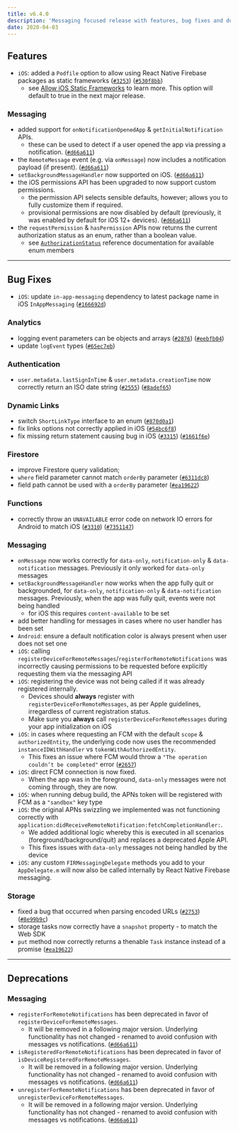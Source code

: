 ```yaml
---
title: v6.4.0
description: 'Messaging focused release with features, bug fixes and documentation updates.'
date: 2020-04-03
---
```


## Features

- `iOS`: added a `Podfile` option to allow using React Native Firebase packages as static frameworks ([`#3253`](https://github.com/invertase/react-native-firebase/issues/3253)) ([`#530f8bb`](https://github.com/invertase/react-native-firebase/commit/530f8bbb51f89f106854dbf1df5ec80211e2cf8b))
  - see [Allow iOS Static Frameworks](/#allow-ios-static-frameworks) to learn more. This option will default to true in the next major release.

### Messaging

- added support for `onNotificationOpenedApp` & `getInitialNotification` APIs.
  - these can be used to detect if a user opened the app via pressing a notification. ([`#d66a611`](https://github.com/invertase/react-native-firebase/commit/d66a6118f82005087f53b86571990fc071402153))
- the `RemoteMessage` event (e.g. via `onMessage`) now includes a notification payload (if present). ([`#d66a611`](https://github.com/invertase/react-native-firebase/commit/d66a6118f82005087f53b86571990fc071402153))
- `setBackgroundMessageHandler` now supported on iOS. ([`#d66a611`](https://github.com/invertase/react-native-firebase/commit/d66a6118f82005087f53b86571990fc071402153))
- the iOS permissions API has been upgraded to now support custom permissions.
  - the permission API selects sensible defaults, however; allows you to fully customize them if required.
  - provisional permissions are now disabled by default (previously, it was enabled by default for iOS 12+ devices). ([`#d66a611`](https://github.com/invertase/react-native-firebase/commit/d66a6118f82005087f53b86571990fc071402153))
- the `requestPermission` & `hasPermission` APIs now returns the current authorization status as an enum, rather than a boolean value.
  - see [`AuthorizationStatus`](/reference/messaging/authorizationstatus) reference documentation for available enum members

---

## Bug Fixes

- `iOS`: update `in-app-messaging` dependency to latest package name in iOS `InAppMessaging` ([`#166692d`](https://github.com/invertase/react-native-firebase/commit/166692d68ef396f3e8664edd7feab7c80038004b))

### Analytics

- logging event parameters can be objects and arrays ([`#2876`](https://github.com/invertase/react-native-firebase/issues/2876)) ([`#eebfb04`](https://github.com/invertase/react-native-firebase/commit/eebfb04a7c0a856a9d5d311ae99138df9ab90c3b))
- update `logEvent` types ([`#65ec7eb`](https://github.com/invertase/react-native-firebase/commit/65ec7eb431712f8c4d3cf96c24489e6a13ef4e13))

### Authentication

- `user.metadata.lastSignInTime` & `user.metadata.creationTime` now correctly return an ISO date string ([`#2555`](https://github.com/invertase/react-native-firebase/issues/2555)) ([`#8adef65`](https://github.com/invertase/react-native-firebase/commit/8adef653faa008e0146374f99f5ba1af902749bf))

### Dynamic Links

- switch `ShortLinkType` interface to an enum ([`#870d0a1`](https://github.com/invertase/react-native-firebase/commit/870d0a198692c65d2857765d1b216738ec74856f))
- fix links options not correctly applied in iOS ([`#54bc6f8`](https://github.com/invertase/react-native-firebase/commit/54bc6f8403b12a8cfaf0b862d13310ef28076d06))
- fix missing return statement causing bug in iOS ([`#3315`](https://github.com/invertase/react-native-firebase/issues/3315)) ([`#1661f6e`](https://github.com/invertase/react-native-firebase/commit/1661f6e084c47ed835cc4539c654286964a6d9a8))

### Firestore

- improve Firestore query validation;
- `where` field parameter cannot match `orderBy` parameter ([`#6311dc8`](https://github.com/invertase/react-native-firebase/commit/6311dc8f68e6cf0605d2f306885d2fbc0ef779d6))
- field path cannot be used with a `orderBy` parameter ([`#ea19622`](https://github.com/invertase/react-native-firebase/commit/b90a736fc8f9a1b25239bb68e5a62de711b673c7))

### Functions

- correctly throw an `UNAVAILABLE` error code on network IO errors for Android to match iOS ([`#3310`](https://github.com/invertase/react-native-firebase/issues/3310)) ([`#7351147`](https://github.com/invertase/react-native-firebase/commit/73511472bd7690158f3d9924d5f4d8c0cad69910))

### Messaging

- `onMessage` now works correctly for `data-only`, `notification-only` & `data-notification` messages. Previously it only worked for `data-only` messages
- `setBackgroundMessageHandler` now works when the app fully quit or backgrounded, for `data-only`, `notification-only` & `data-notification` messages. Previously, when the app was fully quit, events were not being handled
  - for iOS this requires `content-available` to be set
- add better handling for messages in cases where no user handler has been set
- `Android`: ensure a default notification color is always present when user does not set one
- `iOS`: calling `registerDeviceForRemoteMessages`/`registerForRemoteNotifications` was incorrectly causing permissions to be requested before explicitly requesting them via the messaging API
- `iOS`: registering the device was not being called if it was already registered internally.
  - Devices should **always** register with `registerDeviceForRemoteMessages`, as per Apple guidelines, irregardless of current registration status.
  - Make sure you **always** call `registerDeviceForRemoteMessages` during your app initialization on iOS
- `iOS`: in cases where requesting an FCM with the default `scope` & `authorizedEntity`, the underlying code now uses the recommended `instanceIDWithHandler` vs `tokenWithAuthorizedEntity`.
  - This fixes an issue where FCM would throw a `"The operation couldn’t be completed"` error ([`#2657`](https://github.com/invertase/react-native-firebase/issues/2657))
- `iOS`: direct FCM connection is now fixed.
  - When the app was in the foreground, `data-only` messages were not coming through, they are now.
- `iOS`: when running debug build, the APNs token will be registered with FCM as a `"sandbox"` key type
- `iOS`: the original APNs swizzling we implemented was not functioning correctly with `application:didReceiveRemoteNotification:fetchCompletionHandler:`.
  - We added additional logic whereby this is executed in all scenarios (foreground/background/quit) and replaces a deprecated Apple API.
  - This fixes issues with `data-only` messages not being handled by the device
- `iOS`: any custom `FIRMessagingDelegate` methods you add to your `AppDelegate.m` will now also be called internally by React Native Firebase messaging.

### Storage

- fixed a bug that occurred when parsing encoded URLs ([`#2753`](https://github.com/invertase/react-native-firebase/issues/2753)) ([`#8e99b9c`](https://github.com/invertase/react-native-firebase/commit/8e99b9cb9093ba0cc3aadcb56127c8500ea8bf36))
- storage tasks now correctly have a `snapshot` property - to match the Web SDK
- `put` method now correctly returns a thenable `Task` instance instead of a promise ([`#ea19622`](https://github.com/invertase/react-native-firebase/commit/ea1962270b6c20d5b15dbaaea5c4d88a0a4ae3e2))

---

## Deprecations

### Messaging

- `registerForRemoteNotifications` has been deprecated in favor of `registerDeviceForRemoteMessages`.
  - It will be removed in a following major version. Underlying functionality has not changed - renamed to avoid confusion with messages vs notifications. ([`#d66a611`](https://github.com/invertase/react-native-firebase/commit/d66a6118f82005087f53b86571990fc071402153))
- `isRegisteredForRemoteNotifications` has been deprecated in favor of `isDeviceRegisteredForRemoteMessages`.
  - It will be removed in a following major version. Underlying functionality has not changed - renamed to avoid confusion with messages vs notifications. ([`#d66a611`](https://github.com/invertase/react-native-firebase/commit/d66a6118f82005087f53b86571990fc071402153))
- `unregisterForRemoteNotifications` has been deprecated in favor of `unregisterDeviceForRemoteMessages`.
  - It will be removed in a following major version. Underlying functionality has not changed - renamed to avoid confusion with messages vs notifications. ([`#d66a611`](https://github.com/invertase/react-native-firebase/commit/d66a6118f82005087f53b86571990fc071402153))
